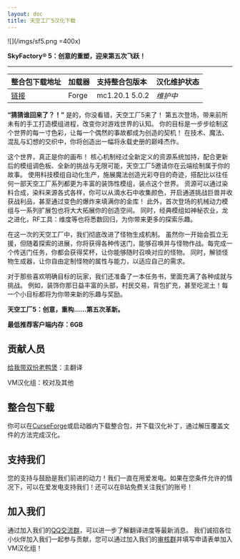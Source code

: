 ```yaml
---
layout: doc
title: 天空工厂5汉化下载
---
```


![](/imgs/sf5.png =400x)

**SkyFactory® 5：创意的重塑，迎来第五次飞跃！**

<DownloadLinks :methods="[
  { id: 'lanzou', text: '下载汉化', icon: '/imgs/svg/lanzou.svg', link: 'https://vmhanhuazu.lanzouo.com/s/sf5' },
  { id: 'bilibili', text: '安装教程视频', icon: '/imgs/svg/bilibili.svg', link: 'https://www.bilibili.com/video/BV1m4rsYdEu1/' },
  { id: 'curseforge', text: '下载i18n模组', icon: '/imgs/svg/curseforge.svg', link: 'https://www.curseforge.com/minecraft/mc-mods/i18nupdatemod/download/5841609' },
  { id: 'github', text: 'GitHub仓库', icon: '/imgs/svg/github.svg', link: 'https://github.com/VM-Chinese-translate-group/SkyFactory-5' },
  { id: 'lazy', text: '懒汉下载', icon: '/imgs/logo/logo_64.png', link: 'https://vmhanhuazu.lanzouo.com/s/sf5' }
]" />

---

| 整合包下载地址                                                     | 加载器 | 支持整合包版本 | 汉化维护状态 |
| :----------------------------------------------------------------- | :----- | :------------- | :----------- |
| [链接](https://www.curseforge.com/minecraft/modpacks/skyfactory-5) | Forge  | mc1.20.1 5.0.2 | _维护中_     |

**“猜猜谁回来了？！”** 是的，你没看错，天空工厂5来了！
第五次登场，带来前所未有的手工打造模组进程，改变你对游戏世界的认知。
你的目标是一步步绘制这个世界的每一寸色彩，让每一个偶然的事故都成为创造的契机！
在技术、魔法、混乱与幻想的交织中，你将创造出一幅将永载史册的巅峰杰作。

这个世界，真正是你的画布！
核心机制经过全新定义的资源系统加持，配合更新后的模组调色板、全新的挑战与无限可能，天空工厂5邀请你在云端绘制属于你的故事。
使用科技模组自动化生产，施展魔法创造光彩夺目的奇迹，搭配比以往任何一部天空工厂系列都更为丰富的装饰性模组，装点这个世界。
资源可以通过染料合成，染料来源各式各样，你可以从滴水石中收集颜色，开启通道挑战巨兽并收获战利品，甚至通过变色的爆炸来填满你的金库！
此外，首次登场的机械动力模组与一系列扩展包也将大大拓展你的创造空间。
同时，经典模组如神秘农业，龙之进化，RF工具：维度等也将悉数回归，为你带来更多的探索乐趣。

在这一次的天空工厂中，我们彻底改进了怪物生成机制。
虽然你一开始会孤立无援，但随着探索的进展，你将获得各种传送门，能够召唤并与怪物作战。每完成一个传送门任务，你都会获得奖杯，让你能够随时召唤对应的怪物。
同时，解锁怪物生成器，让你自由定制怪物的属性与能力，以适应自己的需求。

对于那些喜欢明确目标的玩家，我们还准备了一本任务书，里面充满了各种成就与挑战。
例如，装饰你那日益丰富的头部，村民交易，背包扩充，甚至吃泥土！每一个小目标都将为你带来新的乐趣与奖励。

**天空工厂5：创意，重构……第五次革新。**

**最低推荐客户端内存：6GB**

## 贡献人员

[给我带双份老鸭煲](https://space.bilibili.com/10068010)：主翻译

VM汉化组：校对及其他

## 整合包下载

你可以在[CurseForge](https://www.curseforge.com/minecraft/modpacks/skyfactory-5)或启动器内下载整合包，并下载汉化补丁，通过解压覆盖文件的方法完成汉化。

## 支持我们

您的支持与鼓励是我们前进的动力！我们一直在用爱发电。如果在您条件允许的情况下，可以在爱发电支持我们！还可以在B站免费关注我们的账号！

## 加入我们

通过加入我们的[QQ交流群](/community/)，可以进一步了解翻译进度等最新消息。
我们诚招各位小伙伴加入我们一起参与贡献，您可以通过加入我们的[审核群](/join/)并填写申请表单加入VM汉化组！
